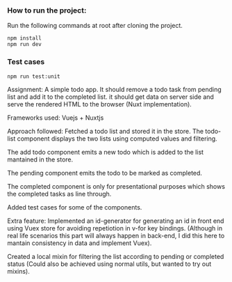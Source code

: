 ### How to run the project:
Run the following commands at root after cloning the project.
```
npm install
npm run dev
```
### Test cases
```
npm run test:unit
```

Assignment:
  A simple todo app. It should remove a todo task from pending list and add it to the completed list. it should get data on server side and serve the rendered HTML to the browser (Nuxt implementation).

Frameworks used: 
  Vuejs + Nuxtjs

Approach followed:
  Fetched a todo list and stored it in the store. The todo-list component displays the two lists using computed values and filtering.
  
  The add todo component emits a new todo which is added to the list mantained in the store.
  
  The pending component emits the todo to be marked as completed.
  
  The completed component is only for presentational purposes which shows the completed tasks as line through.
  
  Added test cases for some of the components.
  
Extra feature:
  Implemented an id-generator for generating an id in front end using Vuex store for avoiding repetiotion in v-for key bindings. (Although in real life scenarios this part will always happen in back-end, I did this here to mantain consistency in data and implement Vuex).
  
  Created a local mixin for filtering the list according to pending or completed status (Could also be achieved using normal utils, but wanted to try out mixins).
  
